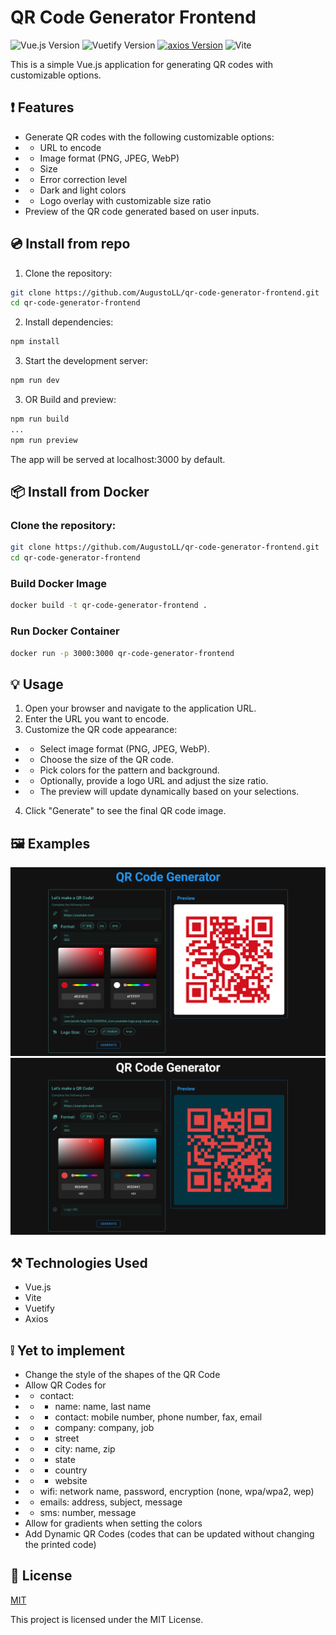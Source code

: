 # QR Code Generator Frontend
![Vue.js Version](https://img.shields.io/badge/vue-v20.11.0-green?style=for-the-badge&logo=vue.js&labelColor=%232b2b2d)
![Vuetify Version](https://img.shields.io/badge/v3.5.8-js?style=for-the-badge&logo=vuetify&label=vuetify&color=%231867c0)
[![axios Version](https://img.shields.io/badge/axios-v1.7.2-blue?style=for-the-badge&logo=axios)](https://www.npmjs.com/package/axios/v/1.7.2)
![Vite](https://img.shields.io/badge/v5.1.5-js?style=for-the-badge&logo=vite&label=Vite&color=%23a54ffe)


This is a simple Vue.js application for generating QR codes with customizable options.

## ❗️ Features

- Generate QR codes with the following customizable options:
- - URL to encode
- - Image format (PNG, JPEG, WebP)
- - Size
- - Error correction level
- - Dark and light colors
- - Logo overlay with customizable size ratio
- Preview of the QR code generated based on user inputs.

## 💿 Install from repo

1. Clone the repository:
```sh
git clone https://github.com/AugustoLL/qr-code-generator-frontend.git
cd qr-code-generator-frontend
```

2. Install dependencies:
```sh
npm install
```

3. Start the development server:
```sh
npm run dev
```

3. OR Build and preview:
```sh
npm run build
...
npm run preview
```

The app will be served at localhost:3000 by default.

## 📦 Install from Docker

### Clone the repository:
```sh
git clone https://github.com/AugustoLL/qr-code-generator-frontend.git
cd qr-code-generator-frontend
```

### Build Docker Image

```bash
docker build -t qr-code-generator-frontend .
```

### Run Docker Container

```bash
docker run -p 3000:3000 qr-code-generator-frontend
```

## 💡 Usage

1. Open your browser and navigate to the application URL.
2. Enter the URL you want to encode.
3. Customize the QR code appearance:
- - Select image format (PNG, JPEG, WebP).
- - Choose the size of the QR code.
- - Pick colors for the pattern and background.
- - Optionally, provide a logo URL and adjust the size ratio.
- - The preview will update dynamically based on your selections.
4. Click "Generate" to see the final QR code image.

## 🖼️ Examples

<img src="examples/example1.png" />
<img src="examples/example2.png" />


## ⚒️ Technologies Used

- Vue.js
- Vite
- Vuetify
- Axios

## ❕ Yet to implement
- Change the style of the shapes of the QR Code
- Allow QR Codes for 
- - contact: 
- - - name: name, last name
- - - contact: mobile number, phone number, fax, email
- - - company: company, job
- - - street
- - - city: name, zip
- - - state
- - - country
- - - website
- - wifi: network name, password, encryption (none, wpa/wpa2, wep)
- - emails: address, subject, message
- - sms: number, message
- Allow for gradients when setting the colors
- Add Dynamic QR Codes (codes that can be updated without changing the printed code)

## 📑 License
[MIT](http://opensource.org/licenses/MIT)

This project is licensed under the MIT License.
